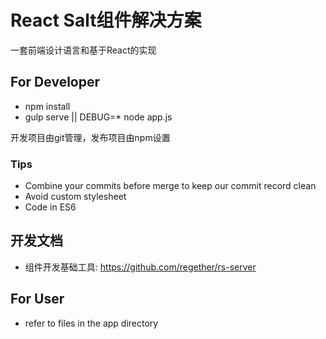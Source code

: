 # React Salt组件解决方案

一套前端设计语言和基于React的实现

## For Developer

* npm install
* gulp serve || DEBUG=* node app.js

开发项目由git管理，发布项目由npm设置

### Tips

* Combine your commits before merge to keep our commit record clean
* Avoid custom stylesheet
* Code in ES6

## 开发文档

* 组件开发基础工具: https://github.com/regether/rs-server

## For User

* refer to files in the app directory

